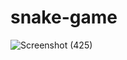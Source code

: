 # snake-game


![Screenshot (425)](https://user-images.githubusercontent.com/86771291/124384020-27eaef00-dced-11eb-94c5-b17dd2a3717c.png)
